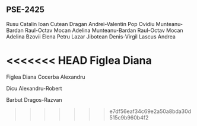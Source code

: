 PSE-2425
-------
Rusu Catalin
Ioan Cutean
Dragan Andrei-Valentin
Pop Ovidiu
Munteanu-Bardan Raul-Octav
Mocan Adelina
Munteanu-Bardan Raul-Octav
Mocan Adelina
Bzovii Elena
Petru Lazar
Jibotean Denis-Virgil
Lascus Andrea


<<<<<<< HEAD
Figlea Diana
=======
Figlea Diana
Cocerba Alexandru

Dicu Alexandru-Robert

Barbut Dragos-Razvan
>>>>>>> e7df56eaf34c69e2a50a8bda30d515c9b960b4f2
